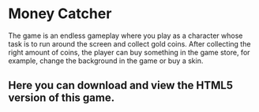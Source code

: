 # Money Catcher
The game is an endless gameplay where you play as a character whose task is to run around the screen and collect gold coins. After collecting the right amount of coins, the player can buy something in the game store, for example, change the background in the game or buy a skin.
<h2>Here you can download and view the HTML5 version of this game.</h2>
